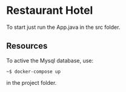# Restaurant Hotel

To start just run the App.java in the src folder.

## Resources

To active the Mysql database, use:

```console
~$ docker-compose up
```

in the project folder.
